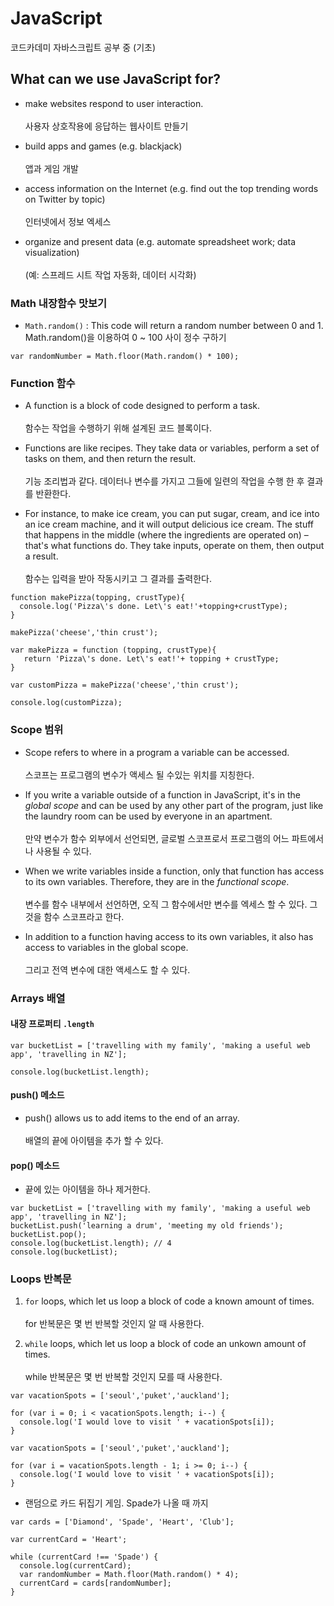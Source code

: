 # JavaScript
코드카데미 자바스크립트 공부 중 (기초)

## What can we use JavaScript for?

- make websites respond to user interaction.<br><br>
사용자 상호작용에 응답하는 웹사이트 만들기 

- build apps and games (e.g. blackjack)<br><br>
앱과 게임 개발 

- access information on the Internet (e.g. find out the top trending words on Twitter by topic)<br><br>
인터넷에서 정보 엑세스 

- organize and present data (e.g. automate spreadsheet work; data visualization)<br><br>
(예: 스프레드 시트 작업 자동화, 데이터 시각화)

### Math 내장함수 맛보기

- `Math.random()` : This code will return a random number between 0 and 1.<br>
Math.random()을 이용하여 0 ~ 100 사이 정수 구하기 

```
var randomNumber = Math.floor(Math.random() * 100);
```
### Function 함수

- A function is a block of code designed to perform a task.<br><br>
함수는 작업을 수행하기 위해 설계된 코드 블록이다.

- Functions are like recipes. They take data or variables, perform a set of tasks on them, and then return the result.<br><br>
기능 조리법과 같다. 데이터나 변수를 가지고 그들에 일련의 작업을 수행 한 후 결과를 반환한다.

- For instance, to make ice cream, you can put sugar, cream, and ice into an ice cream machine, and it will output delicious ice cream. The stuff that happens in the middle (where the ingredients are operated on) – that's what functions do. They take inputs, operate on them, then output a result.<br><br>
함수는 입력을 받아 작동시키고 그 결과를 출력한다.

```
function makePizza(topping, crustType){
  console.log('Pizza\'s done. Let\'s eat!'+topping+crustType);
}

makePizza('cheese','thin crust');
```

```
var makePizza = function (topping, crustType){
   return 'Pizza\'s done. Let\'s eat!'+ topping + crustType;
}

var customPizza = makePizza('cheese','thin crust');

console.log(customPizza);
```

### Scope 범위

- Scope refers to where in a program a variable can be accessed.<br><br>
스코프는 프로그램의 변수가 액세스 될 수있는 위치를 지칭한다. 

- If you write a variable outside of a function in JavaScript, it's in the *global scope* and can be used by any other part of the program, just like the laundry room can be used by everyone in an apartment.<br><br>
만약 변수가 함수 외부에서 선언되면, 글로벌 스코프로서 프로그램의 어느 파트에서나 사용될 수 있다. 

- When we write variables inside a function, only that function has access to its own variables. Therefore, they are in the *functional scope*.<br><br>
변수를 함수 내부에서 선언하면, 오직 그 함수에서만 변수를 엑세스 할 수 있다. 그것을 함수 스코프라고 한다. 

- In addition to a function having access to its own variables, it also has access to variables in the global scope.<br><br>
그리고 전역 변수에 대한 액세스도 할 수 있다.

### Arrays 배열 

#### 내장 프로퍼티 `.length`

```
var bucketList = ['travelling with my family', 'making a useful web app', 'travelling in NZ'];

console.log(bucketList.length);
```

#### push() 메소드 

- push() allows us to add items to the end of an array. <br><br>
배열의 끝에 아이템을 추가 할 수 있다. 

#### pop() 메소드 

- 끝에 있는 아이템을 하나 제거한다. 

```
var bucketList = ['travelling with my family', 'making a useful web app', 'travelling in NZ'];
bucketList.push('learning a drum', 'meeting my old friends');
bucketList.pop();
console.log(bucketList.length); // 4
console.log(bucketList);
```

### Loops 반복문 

1. `for` loops, which let us loop a block of code a known amount of times.<br><br>
for 반복문은 몇 번 반복할 것인지 알 때 사용한다. 

1. `while` loops, which let us loop a block of code an unkown amount of times.<br><br>
while 반복문은 몇 번 반복할 것인지 모를 때 사용한다. 

```
var vacationSpots = ['seoul','puket','auckland'];

for (var i = 0; i < vacationSpots.length; i--) {
  console.log('I would love to visit ' + vacationSpots[i]);
}
```

```
var vacationSpots = ['seoul','puket','auckland'];

for (var i = vacationSpots.length - 1; i >= 0; i--) {
  console.log('I would love to visit ' + vacationSpots[i]);
}
```

- 랜덤으로 카드 뒤집기 게임. Spade가 나올 때 까지 

```
var cards = ['Diamond', 'Spade', 'Heart', 'Club'];

var currentCard = 'Heart';

while (currentCard !== 'Spade') {
  console.log(currentCard);
  var randomNumber = Math.floor(Math.random() * 4);
  currentCard = cards[randomNumber];
}
```

